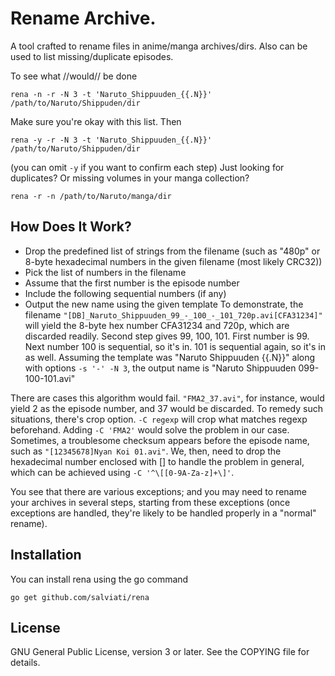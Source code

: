 # Rename Archive.
A tool crafted to rename files in anime/manga archives/dirs.
Also can be used to list missing/duplicate episodes.
  
To see what //would// be done

  `rena -n -r -N 3 -t 'Naruto_Shippuuden_{{.N}}' /path/to/Naruto/Shippuden/dir`

Make sure you're okay with this list. Then

  `rena -y -r -N 3 -t 'Naruto_Shippuuden_{{.N}}' /path/to/Naruto/Shippuden/dir`

  (you can omit `-y` if you want to confirm each step)
Just looking for duplicates? Or missing volumes in your manga collection?

  `rena -r -n /path/to/Naruto/manga/dir`

## How Does It Work?
  - Drop the predefined list of strings from the filename (such as "480p" or 8-byte hexadecimal numbers in the given filename (most likely CRC32))
  - Pick the list of numbers in the filename
  - Assume that the first number is the episode number
  - Include the following sequential numbers (if any)
  - Output the new name using the given template
To demonstrate, the filename `"[DB]_Naruto_Shippuuden_99_-_100_-_101_720p.avi[CFA31234]"` will yield the 8-byte hex number CFA31234 and 720p, which are discarded readily. Second step 
gives 99, 100, 101. First number is 99. Next number 100 is sequential, so it's in. 101 is sequential again, so it's in as well.
Assuming the template was "Naruto Shippuuden {{.N}}" along with options `-s '-' -N 3`, the output name is "Naruto Shippuuden 099-100-101.avi"

There are cases this algorithm would fail. `"FMA2_37.avi"`, for instance, would yield 2 as the episode number, and 37 would be discarded. To remedy such situations, there's crop 
option. 
`-C regexp` will crop what matches regexp beforehand. Adding `-C 'FMA2'` would solve the problem in our case.
Sometimes, a troublesome checksum appears before the episode name, such as `"[12345678]Nyan Koi 01.avi"`. We, then, need to drop the hexadecimal number enclosed with [] to handle the 
problem in general, which can be achieved using `-C '^\[[0-9A-Za-z]+\]'`.

You see that there are various exceptions; and you may need to rename your archives in several steps, starting from these exceptions (once exceptions are handled, they're likely to be handled properly in a "normal" rename).

## Installation

You can install rena using the go command

`go get github.com/salviati/rena`

## License
GNU General Public License, version 3 or later.
See the COPYING file for details.
